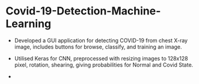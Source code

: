 # Covid-19-Detection-Machine-Learning

- Developed a GUI application for detecting COVID-19 from chest X-ray image, includes buttons for browse, classify, and training an image.
- Utilised Keras for CNN, preprocessed with resizing images to 128x128 pixel, rotation, shearing, giving probabilities for Normal and Covid State.

- 
